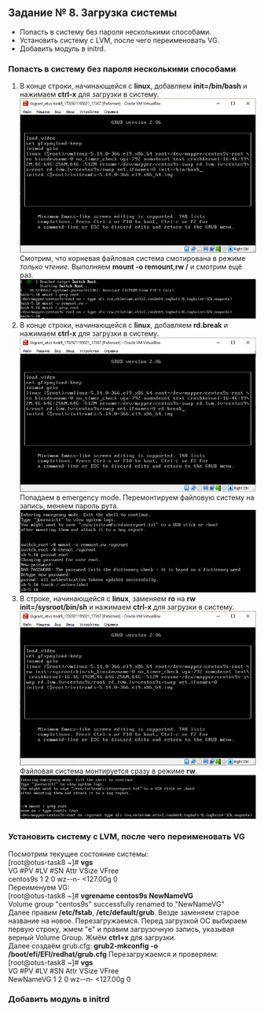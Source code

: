 ## Задание № 8. Загрузка системы ##
- Попасть в систему без пароля несколькими способами.
- Установить систему с LVM, после чего переименовать VG.
- Добавить модуль в initrd.

### Попасть в систему без пароля несколькими способами ###
1. В конце строки, начинающейся с **linux**, добавляем **init=/bin/bash** и нажимаем **сtrl-x** для загрузки в систему.\
![alt text](https://github.com/Dormidont23/otus-task8/blob/master/screenshots/01.png)\
Смотрим, что корневая файловая система смотирована в режиме _только чтение_. Выполняем **mount -o remount,rw /** и смотрим ещё раз.\
![alt text](https://github.com/Dormidont23/otus-task8/blob/master/screenshots/02.png)
2. В конце строки, начинающейся с **linux**, добавляем **rd.break** и нажимаем **сtrl-x** для загрузки в систему.\
![alt text](https://github.com/Dormidont23/otus-task8/blob/master/screenshots/03.png)\
Попадаем в emergency mode. Перемонтируем файловую систему на запись, меняем пароль рута.\
![alt text](https://github.com/Dormidont23/otus-task8/blob/master/screenshots/04.png)
3. В строке, начинающейся с **linux**, заменяем **ro** на **rw init=/sysroot/bin/sh** и нажимаем **сtrl-x** для загрузки в систему.\
![alt text](https://github.com/Dormidont23/otus-task8/blob/master/screenshots/05.png)\
Файловая система монтируется сразу в режиме **rw**.\
![alt text](https://github.com/Dormidont23/otus-task8/blob/master/screenshots/06.png)
### Установить систему с LVM, после чего переименовать VG ###
Посмотрим текущее состояние системы:\
[root@otus-task8 ~]# **vgs**\
  VG       #PV #LV #SN Attr   VSize    VFree\
  centos9s   1   2   0 wz--n- <127.00g    0\
Переименуем VG:\
[root@otus-task8 ~]# **vgrename centos9s NewNameVG**\
  Volume group "centos9s" successfully renamed to "NewNameVG"\
Далее правим **/etc/fstab**, **/etc/default/grub**. Везде заменяем старое название на новое. Перезагружаемся. Перед загрузкой ОС выбираем первую строку, жмем "e" и правим загрузочную запись, указывая верный Volume Group. Жмём **ctrl+x** для загрузки.\
Далее создаём grub.cfg: **grub2-mkconfig -o /boot/efi/EFI/redhat/grub.cfg**
Перезагружаемся и проверяем:\
[root@otus-task8 ~]# **vgs**\
  VG        #PV #LV #SN Attr   VSize    VFree\
  NewNameVG   1   2   0 wz--n- <127.00g    0
### Добавить модуль в initrd ###


